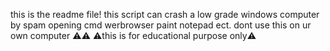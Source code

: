 this is the readme file! this script can crash a low grade windows computer by spam opening cmd werbrowser paint notepad ect.
dont use this on ur own computer ⚠️⚠️
⚠️this is for educational purpose only⚠️
